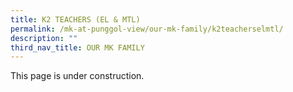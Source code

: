 ```yaml
---
title: K2 TEACHERS (EL & MTL)
permalink: /mk-at-punggol-view/our-mk-family/k2teacherselmtl/
description: ""
third_nav_title: OUR MK FAMILY
---
```

This page is under construction. 